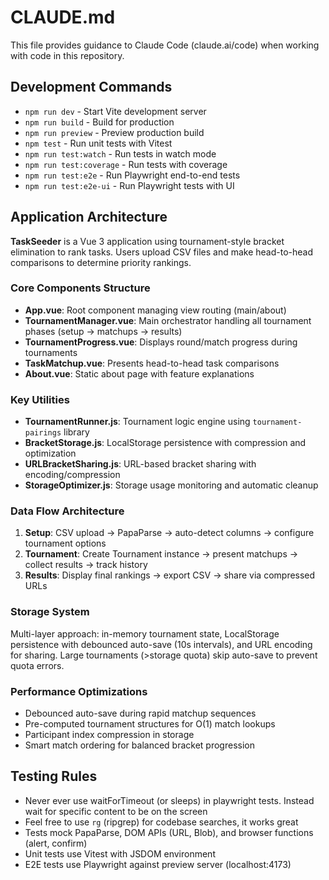 # CLAUDE.md

This file provides guidance to Claude Code (claude.ai/code) when working with code in this repository.

## Development Commands

- `npm run dev` - Start Vite development server
- `npm run build` - Build for production  
- `npm run preview` - Preview production build
- `npm test` - Run unit tests with Vitest
- `npm run test:watch` - Run tests in watch mode
- `npm run test:coverage` - Run tests with coverage
- `npm run test:e2e` - Run Playwright end-to-end tests
- `npm run test:e2e-ui` - Run Playwright tests with UI

## Application Architecture

**TaskSeeder** is a Vue 3 application using tournament-style bracket elimination to rank tasks. Users upload CSV files and make head-to-head comparisons to determine priority rankings.

### Core Components Structure
- **App.vue**: Root component managing view routing (main/about)
- **TournamentManager.vue**: Main orchestrator handling all tournament phases (setup → matchups → results)
- **TournamentProgress.vue**: Displays round/match progress during tournaments
- **TaskMatchup.vue**: Presents head-to-head task comparisons
- **About.vue**: Static about page with feature explanations

### Key Utilities
- **TournamentRunner.js**: Tournament logic engine using `tournament-pairings` library
- **BracketStorage.js**: LocalStorage persistence with compression and optimization
- **URLBracketSharing.js**: URL-based bracket sharing with encoding/compression  
- **StorageOptimizer.js**: Storage usage monitoring and automatic cleanup

### Data Flow Architecture
1. **Setup**: CSV upload → PapaParse → auto-detect columns → configure tournament options
2. **Tournament**: Create Tournament instance → present matchups → collect results → track history
3. **Results**: Display final rankings → export CSV → share via compressed URLs

### Storage System
Multi-layer approach: in-memory tournament state, LocalStorage persistence with debounced auto-save (10s intervals), and URL encoding for sharing. Large tournaments (>storage quota) skip auto-save to prevent quota errors.

### Performance Optimizations
- Debounced auto-save during rapid matchup sequences
- Pre-computed tournament structures for O(1) match lookups
- Participant index compression in storage
- Smart match ordering for balanced bracket progression

## Testing Rules

- Never ever use waitForTimeout (or sleeps) in playwright tests. Instead wait for specific content to be on the screen
- Feel free to use `rg` (ripgrep) for codebase searches, it works great
- Tests mock PapaParse, DOM APIs (URL, Blob), and browser functions (alert, confirm)
- Unit tests use Vitest with JSDOM environment
- E2E tests use Playwright against preview server (localhost:4173)